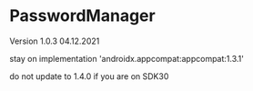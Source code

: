 # PasswordManager

Version 1.0.3 04.12.2021

stay on implementation 'androidx.appcompat:appcompat:1.3.1'

do not update to 1.4.0 if you are on SDK30
